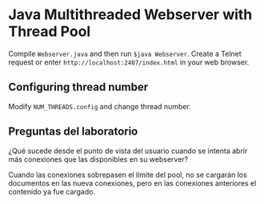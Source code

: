 # Java Multithreaded Webserver with Thread Pool

Compile ```Webserver.java``` and then run ```$java Webserver```. Create a Telnet request or enter ```http://localhost:2407/index.html``` in your web browser.

## Configuring thread number
Modify ```NUM_THREADS.config``` and change thread number.

## Preguntas del laboratorio
¿Qué sucede desde el punto de vista del usuario cuando se intenta abrir más conexiones que las disponibles en su webserver?

Cuando las conexiones sobrepasen el límite del pool, no se cargarán los documentos en las nueva conexiones, pero en las conexiones anteriores el contenido ya fue cargado.